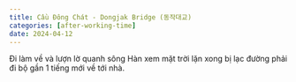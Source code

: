 ```yaml
---
title: Cầu Đông Chát - Dongjak Bridge (동작대교)
categories: [after-working-time]
date: 2024-04-12
---
```

Đi làm về và lượn lờ quanh sông Hàn xem mặt trời lặn xong bị lạc đường phải đi bộ gần 1 tiếng mới về tới nhà.